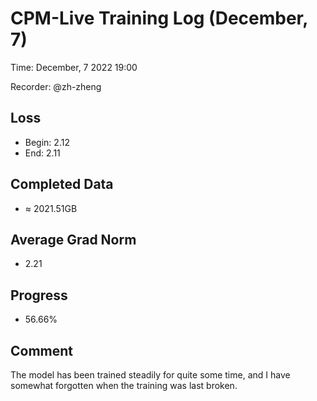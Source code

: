 
# CPM-Live Training Log (December, 7)

Time: December, 7 2022 19:00

Recorder: @zh-zheng

## Loss
- Begin: 2.12
- End: 2.11
	
## Completed Data
- $\approx$ 2021.51GB

## Average Grad Norm
- 2.21

## Progress
- 56.66%

## Comment

The model has been trained steadily for quite some time, and I have somewhat forgotten when the training was last broken.
